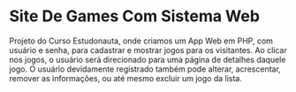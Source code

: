 # Site De Games Com Sistema Web
Projeto do Curso Estudonauta, onde criamos um App Web em PHP, com usuário e senha, para cadastrar e mostrar jogos para os visitantes. Ao clicar nos jogos, o usuário será direcionado para uma página de detalhes daquele jogo. O usuário devidamente registrado também pode alterar, acrescentar, remover as informações, ou até mesmo excluir um jogo da lista.
